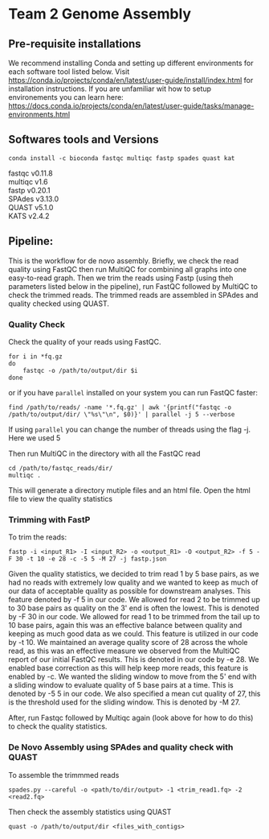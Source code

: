# Team 2 Genome Assembly


## Pre-requisite installations

We recommend installing Conda and setting up different environments for each software tool listed below. Visit 
https://conda.io/projects/conda/en/latest/user-guide/install/index.html for installation instructions. If you are unfamiliar wit how to setup 
environements you can learn here: https://docs.conda.io/projects/conda/en/latest/user-guide/tasks/manage-environments.html

## Softwares tools and Versions 

```
conda install -c bioconda fastqc multiqc fastp spades quast kat
```

fastqc v0.11.8\
multiqc v1.6\
fastp v0.20.1\
SPAdes v3.13.0\
QUAST v5.1.0\
KATS v2.4.2

## Pipeline:

This is the workflow for de novo assembly. Briefly, we check the read quality using FastQC then run MultiQC for combining all graphs 
into one easy-to-read graph.  Then we trim the reads using Fastp (using theh parameters listed below in the pipeline), run FastQC followed by 
MultiQC to check the trimmed reads. The trimmed reads are assembled in SPAdes and quality checked using QUAST.  

### Quality Check

Check the quality of your reads using FastQC.  

```
for i in *fq.gz
do
	fastqc -o /path/to/output/dir $i
done
```

or if you have ```parallel``` installed on your system you can run FastQC faster:

```
find /path/to/reads/ -name '*.fq.gz' | awk '{printf("fastqc -o /path/to/output/dir/ \"%s\"\n", $0)}' | parallel -j 5 --verbose
```

If using ```parallel``` you can change the number of threads using the flag -j.  Here we used 5

Then run MultiQC in the directory with all the FastQC read

```
cd /path/to/fastqc_reads/dir/
multiqc .
```

This will generate a directory mutiple files and an html file.  Open the html file to view the quality statistics

### Trimming with FastP

To trim the reads:

```
fastp -i <input_R1> -I <input_R2> -o <output_R1> -O <output_R2> -f 5 -F 30 -t 10 -e 28 -c -5 5 -M 27 -j fastp.json
```

Given the quality statistics, we decided to trim read 1 by 5 base pairs, as we had no reads with extremely low quality and we wanted to keep as 
much of our data of acceptable quality as possible for downstream analyses. This feature denoted by -f 5 in our code. We allowed for read 2 to be 
trimmed up to 30 base pairs as quality on the 3' end is often the lowest. This is denoted by -F 30 in our code. We allowed for read 1 to be trimmed 
from the tail up to 10 base pairs, again this was an effective balance between quality and keeping as much good data as we could. This feature is
 utilized in our code by -t 10. We maintained an average quality score of 28 across the whole read, as this was an effective measure we observed from the MultiQC 
report of our initial FastQC results. This is denoted in our code by -e 28. We enabled base correction as this will help keep more reads, this 
feature is enabled by -c. We wanted the sliding window to move from the 5' end with a sliding window to evaluate quality of 5 base pairs at a 
time. This is denoted by -5 5 in our code. We also specified a mean cut quality of 27, this is the threshold used for the sliding window. This 
is denoted by -M 27.

After, run Fastqc followed by Multiqc again (look above for how to do this) to check the quality statistics.

### De Novo Assembly using SPAdes and quality check with QUAST

To assemble the trimmmed reads

```
spades.py --careful -o <path/to/dir/output> -1 <trim_read1.fq> -2 <read2.fq>
```

Then check the assembly statistics using QUAST

```
quast -o /path/to/output/dir <files_with_contigs>
```


